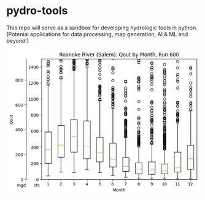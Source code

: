 # pydro-tools
This repo will serve as a sandbox for developing hydrologic tools in python. (Potenial applications for data processing, map generation, AI & ML and beyond!)

![](boxplot_Qout_600.249169.png)<!-- -->
